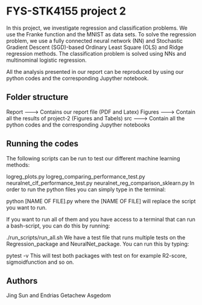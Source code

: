 
# FYS-STK4155 project 2 
In this project, we investigate regression and classification problems. We use the Franke function and the MNIST as data sets. To solve the regression problem, we use a fully connected neural network (NN) and Stochastic Gradient Descent (SGD)-based Ordinary Least Square (OLS) and Ridge regression methods. The classification problem is solved using NNs and multinominal logistic regression.

All the analysis presented in our report can be reproduced by using our python codes and the corresponding Jupyther notebook.

## Folder structure 
Report  ---> Contains our report file (PDF and Latex)
Figures ---> Contain all the results of project-2 (Figures and Tabels)
src     ---> Contain all the python codes and the corresponding Jupyther notebooks 

## Running the codes
The following scripts can be run to test our different machine learning methods:

logreg_plots.py
logreg_comparing_performance_test.py
neuralnet_clf_performance_test.py
neuralnet_reg_comparison_sklearn.py
In order to run the python files you can simply type in the terminal:

python [NAME OF FILE].py
where the [NAME OF FILE] will replace the script you want to run.

If you want to run all of them and you have access to a terminal that can run a bash-script, you can do this by running:

./run_scripts/run_all.sh
We have a test file that runs multiple tests on the Regression_package and NeuralNet_package. You can run this by typing:

pytest -v
This will test both packages with test on for example R2-score, sigmoidfunction and so on.

## Authors
Jing Sun and
Endrias Getachew Asgedom
